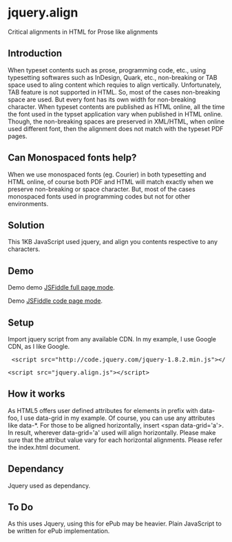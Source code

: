 jquery.align
============

Critical alignments in HTML for Prose like alignments


Introduction
------------

When typeset contents such as prose, programming code, etc., using typesetting softwares such as InDesign, Quark, etc., non-breaking or TAB space used to aling content which requies to align vertically. Unfortunately, TAB feature is not supported in HTML. So, most of the cases non-breaking space are used. But every font has its own width for non-breaking character. When typeset contents are published as HTML online, all the time the font used  in the typset application vary when published in HTML online. Though, the non-breaking spaces are preserved in XML/HTML, when online used different font, then the alignment does not match with the typeset PDF pages.


Can Monospaced fonts help?
---------------------------

When we use monospaced fonts (eg. Courier) in both typesetting and HTML online, of course both PDF and HTML will match exactly when we preserve non-breaking or space character. But, most of the cases monospaced fonts used in programming codes but not for other environments.


Solution
--------

This 1KB JavaScript used jquery, and align you contents respective to any characters.


Demo
----

Demo demo <a href='http://jsfiddle.net/sarankup/6QHat/7/embedded/result/'>JSFiddle full page mode</a>.

Demo <a href='http://jsfiddle.net/sarankup/6QHat/7/'>JSFiddle code page mode</a>.


Setup
-----

Import jquery script from any available CDN. In my example, I use Google CDN, as I like Google.

<pre> &lt;script src="http://code.jquery.com/jquery-1.8.2.min.js"&gt;&lt;/script&gt;</pre>
<pre>&lt;script src="jquery.align.js"&gt;&lt;/script&gt;</pre>


How it works
------------

As HTML5 offers user defined attributes for elements in prefix with data-foo, I use data-grid in my example. Of course, you can use any attributes like data-*. For those to be aligned horizontally, insert &lt;span data-grid='a'&gt;. In result, wherever data-grid='a' used will align horizontally. Please make sure that the attribut value vary for each horizontal alignments. Please refer the index.html document.


Dependancy
----------

Jquery used as dependancy.


To Do
------

As this uses Jquery, using this for ePub may be heavier. Plain JavaScript to be written for ePub implementation.
